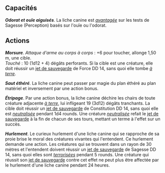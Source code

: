 ## Capacités
_**Odorat et ouïe aiguisés**_. La liche canine est [_avantagée_](/utiliser-les-caracteristiques/#avantage-et-desavantage) sur les tests de Sagesse (Perception) basés sur l'ouïe ou l'odorat.

## Actions
_**Morsure**_. _Attaque d'arme au corps à corps_ : +6 pour toucher, allonge 1,50 m, une cible.  
_Touché_ : 10 (1d12 + 4) dégâts perforants. Si la cible est une créature, elle doit réussir un [jet de sauvegarde](/utiliser-les-caracteristiques/#jets-de-sauvegarde) de Force DD 14, sans quoi elle tombe [_à terre_](/gerer-la-sante-du-personnage/#a-terre).

_**Saut éthéré**_. La liche canine peut passer par magie du plan éthéré au plan matériel et inversement par une action bonus.

_**Étripage**_. Par une action bonus, la liche canine déchire les chairs de toute créature adjacente [_à terre_](/gerer-la-sante-du-personnage/#a-terre), lui infligeant 19 (3d12) dégâts tranchants. La cible doit réussir un [jet de sauvegarde](/utiliser-les-caracteristiques/#jets-de-sauvegarde) de Constitution DD 14, sans quoi elle est [_neutralisée_](/gerer-la-sante-du-personnage/#neutralise) pendant 1d4 rounds. Une créature [_neutralisée_](/gerer-la-sante-du-personnage/#neutralise) refait le [jet de sauvegarde](/utiliser-les-caracteristiques/#jets-de-sauvegarde) à la fin de chacun de ses tours, mettant un terme à l'effet sur un succès.

_**Hurlement**_. Le curieux hurlement d'une liche canine qui se rapproche de sa proie brise le moral des créatures vivantes qui l'entendent. Ce hurlement demande une action. Les créatures qui se trouvent dans un rayon de 30 mètres et l'entendent doivent réussir un [jet de sauvegarde](/utiliser-les-caracteristiques/#jets-de-sauvegarde) de Sagesse DD 14, sans quoi elles sont [_terrorisées_](/gerer-la-sante-du-personnage/#terrorise) pendant 5 rounds. Une créature qui réussit son [jet de sauvegarde](/utiliser-les-caracteristiques/#jets-de-sauvegarde) contre cet effet ne peut plus être affectée par le hurlement d'une liche canine pendant 24 heures.
